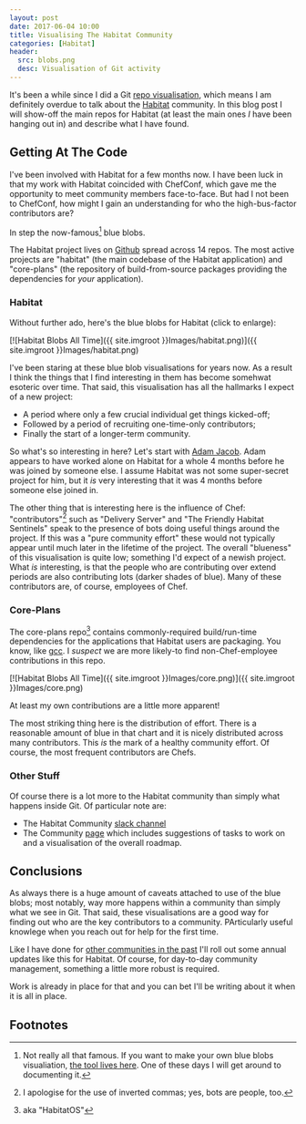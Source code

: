 ```yaml
---
layout: post
date: 2017-06-04 10:00
title: Visualising The Habitat Community
categories: [Habitat]
header:
  src: blobs.png
  desc: Visualisation of Git activity
---
```

It's been a while since I did a Git [repo
visualisation](/2016/12/docker-2016/), which means I am definitely
overdue to talk about the [Habitat](https://habitat.sh) community. In
this blog post I will show-off the main repos for Habitat (at least
the main ones _I_ have been hanging out in) and describe what I have
found.

## Getting At The Code

I've been involved with Habitat for a few months now. I have been luck
in that my work with Habitat coincided with ChefConf, which gave me
the opportunity to meet community members face-to-face. But had I not
been to ChefConf, how might I gain an understanding for who the
high-bus-factor contributors are?

In step the now-famous[^1] blue blobs.

The Habitat project lives on [Github](https://github.com/habitat-sh)
spread across 14 repos. The most active projects are "habitat" (the
main codebase of the Habitat application) and "core-plans" (the
repository of build-from-source packages providing the dependencies
for _your_ application).

### Habitat

Without further ado, here's the blue blobs for Habitat (click to
enlarge):

[![Habitat Blobs All Time]({{ site.imgroot }}Images/habitat.png)]({{ site.imgroot }}Images/habitat.png)

I've been staring at these blue blob visualisations for years now. As
a result I think the things that I find interesting in them has become
somehwat esoteric over time. That said, this visualisation has all the
hallmarks I expect of a new project:

- A period where only a few crucial individual get things kicked-off;
- Followed by a period of recruiting one-time-only contributors;
- Finally the start of a longer-term community.

So what's so interesting in here? Let's start with [Adam
Jacob](https://twitter.com/adamhjk). Adam appears to have worked alone
on Habitat for a whole 4 months before he was joined by someone
else. I assume Habitat was not some super-secret project for him, but
it _is_ very interesting that it was 4 months before someone else
joined in.

The other thing that is interesting here is the influence of Chef:
"contributors"[^2] such as "Delivery Server" and "The Friendly Habitat
Sentinels" speak to the presence of bots doing useful things around
the project. If this was a "pure community effort" these would not
typically appear until much later in the lifetime of the project. The
overall "blueness" of this visualisation is quite low; something I'd
expect of a newish project. What _is_ interesting, is that the people
who are contributing over extend periods are also contributing lots
(darker shades of blue). Many of these contributors are, of course,
employees of Chef.

### Core-Plans

The core-plans repo[^3] contains commonly-required build/run-time
dependencies for the applications that Habitat users are
packaging. You know, like [gcc](http://gcc.gnu.org). I _suspect_ we
are more likely-to find non-Chef-employee contributions in this repo.

[![Habitat Blobs All Time]({{ site.imgroot }}Images/core.png)]({{ site.imgroot }}Images/core.png)

At least my own contributions are a little more apparent!

The most striking thing here is the distribution of effort. There is a
reasonable amount of blue in that chart and it is nicely distributed
across many contributors. This _is_ the mark of a healthy community
effort. Of course, the most frequent contributors are Chefs.

### Other Stuff

Of course there is a lot more to the Habitat community than simply
what happens inside Git. Of particular note are:

- The Habitat Community [slack channel](http://slack.habitat.sh)
- The Community [page](https://www.habitat.sh/community/) which
  includes suggestions of tasks to work on and a visualisation of the
  overall roadmap.

## Conclusions

As always there is a huge amount of caveats attached to use of the
blue blobs; most notably, way more happens within a community than
simply what we see in Git. That said, these visualisations are a good
way for finding out who are the key contributors to a
community. PArticularly useful knowlege when you reach out for help
for the first time.

Like I have done for [other communities in the
past](/2016/12/docker-2016/) I'll roll out some annual updates like
this for Habitat. Of course, for day-to-day community management,
something a little more robust is required.

Work is already in place for that and you can bet I'll be writing
about it when it is all in place.

## Footnotes

[^1]: Not really all that famous. If you want to make your own blue blobs visualiation, [the tool lives here](https://github.com/therealpadams/git-viz). One of these days I will get around to documenting it.
[^2]: I apologise for the use of inverted commas; yes, bots are people, too.
[^3]: aka "HabitatOS"